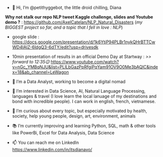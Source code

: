 - 👋 Hi, I’m @petithyggebot, the little droid chilling, Diana

**Why not stalk our repo NLP tweet Kaggle challenge, slides and Youtube demo ?** : https://github.com/AxelCatelan/NLP_Natural_Disasters
(*my BIGGEST project so far, and a topic that I fell in love : NLP*)
- google slide : https://docs.google.com/presentation/d/1k6YtiP94PLBr1nykQHrBTTCwWD4lAIZ-6ldgQ3-6dTY/edit?usp=drivesdk
- 10min presentation of results in an official Demo Day at Startway : *>> forward to 12:35😉* https://www.youtube.com/watch?v=nGc_YMBqNJU&list=PLlLbGazPpRfgiPqYam91OV9O0Me3bAQlC&index=18&ab_channel=LeWagon

- 🌱 I’m a Data Analyst, working to become a digital nomad
- 👀 I’m interested in Data Science, AI, Natural Language Processing, languages & travel (I love learn the local lanuage of my destinations and bond with incredible people). I can work in english, french, vietnamese.
- 💞️ I’m curious about every topic, but especially motivated by health, society, help young people, design, art, environment, animals
- 📚 I’m currently improving and learning Python, SQL, math & other tools like PowerBi, Excel for Data Analysis, Data Science
- 📫 You can reach me on LinkedIn https://www.linkedin.com/in/itsdianavo/



<!---
petithyggebot/petithyggebot is a ✨ special ✨ repository because its `README.md` (this file) appears on your GitHub profile.
You can click the Preview link to take a look at your changes.
--->
